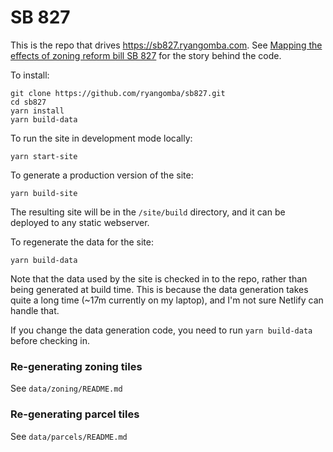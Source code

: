 # SB 827

This is the repo that drives https://sb827.ryangomba.com. See [Mapping the effects of zoning reform bill SB 827](https://ryangomba.com/mapping-sb-827) for the story behind the code.

To install:

```
git clone https://github.com/ryangomba/sb827.git
cd sb827
yarn install
yarn build-data
```

To run the site in development mode locally:

```
yarn start-site
```

To generate a production version of the site:

```
yarn build-site
```

The resulting site will be in the `/site/build` directory, and it can be deployed to
any static webserver.

To regenerate the data for the site:

```
yarn build-data
```

Note that the data used by the site is checked in to the repo, rather than being generated
at build time. This is because the data generation takes quite a long time (~17m currently
on my laptop), and I'm not sure Netlify can handle that.

If you change the data generation code, you need to run `yarn build-data` before
checking in.

### Re-generating zoning tiles

See `data/zoning/README.md`

### Re-generating parcel tiles

See `data/parcels/README.md`

